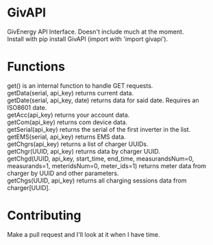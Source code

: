 # GivAPI
GivEnergy API Interface. Doesn't include much at the moment.  
Install with pip install GivAPI (import with 'import givapi').  

# Functions
get() is an internal function to handle GET requests.  
getData(serial, api_key) returns current data.  
getDate(serial, api_key, date) returns data for said date. Requires an ISO8601 date.  
getAcc(api_key) returns your account data.  
getCom(api_key) returns com device data.  
getSerial(api_key) returns the serial of the first inverter in the list.  
getEMS(serial, api_key) returns EMS data.  
getChgrs(api_key) returns a list of charger UUIDs.  
getChgr(UUID, api_key) returns data by charger UUID.  
getChgd(UUID, api_key, start_time, end_time, measurandsNum=0, measurands=1, meteridsNum=0, meter_ids=1) returns meter data from charger by UUID and other parameters.  
getChgs(UUID, api_key) returns all charging sessions data from charger[UUID].  

# Contributing
Make a pull request and I'll look at it when I have time.
